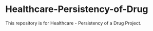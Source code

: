 # Healthcare-Persistency-of-Drug

This repository is for Healthcare - Persistency of a Drug Project.
